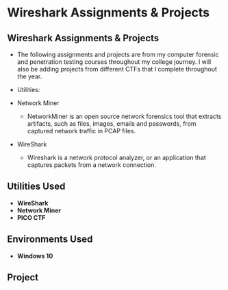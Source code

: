 # Wireshark Assignments & Projects

<h2>Wireshark Assignments & Projects</h2>

- The following assignments and projects are from my computer forensic and penetration testing courses throughout my college journey. I will also be adding projects from different CTFs that I complete throughout the year.
  
- Utilities:
- Network Miner
  - NetworkMiner is an open source network forensics tool that extracts artifacts, such as files, images, emails and passwords, from captured network traffic in PCAP files. 
- WireShark
  - Wireshark is a network protocol analyzer, or an application that captures packets from a network connection.

<h2>Utilities Used</h2>

- <b>WireShark</b>
- <b>Network Miner</b>
- <b>PICO CTF</b>

<h2>Environments Used </h2>

- <b>Windows 10</b>

<h2>Project</h2>
